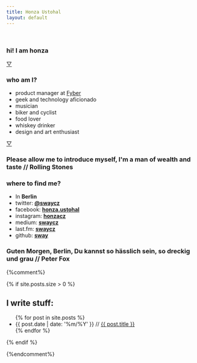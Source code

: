 ```yaml
---
title: Honza Ustohal
layout: default
---
```


<section id="intro">
	<article>
		<div id="portrait">&nbsp;</div>
		<h1>
		hi! I am <strong>honza</strong>
		</h1>
	</article>
	<footer>
		<a class="next" href="#about">▽</a>
	</footer>
</section>

<section id="about">
	<article>
		<h1>who am I?</h1>
			<ul>
				<li>product manager at <a href="http://fyber.com/">Fyber</a></li>
				<li>geek and technology aficionado</li>
				<li>musician</li>
				<li>biker and cyclist</li>
				<li>food lover</li>
				<li>whiskey drinker</li>
				<li>design and art enthusiast</li>
			</ul>
	</article>
	<footer>
	<a class="next" href="#contact">▽</a>
	</footer>
</section>

<section id="me" class="placeholder">
	<article>
		<h1>Please allow me to introduce myself, I'm a man of wealth and taste <span>//&nbsp;Rolling Stones</span></h1>
	</article>
</section>

<section id="contact">
<article>
	<h1>where to find me?</h1>
		<ul>
			<li>In <strong>Berlin</strong></li>
			<li>twitter: <strong><a href="https://twitter.com/swaycz">@swaycz</a></strong></li>
			<li>facebook: <strong><a href="https://facebook.com/honza.ustohal">honza.ustohal</a></strong></li>
			<li>instagram: <strong><a href="https://instagram.com/honzacz">honzacz</a></strong></li>
			<li>medium: <strong><a href="https://medium.com/@swaycz">swaycz</a></strong></li>
			<li>last.fm: <strong><a href="https://last.fm/user/swaycz">swaycz</a></strong></li>
			<li>github: <strong><a href="https://github.com/sway">sway</a></strong></li>
		</ul>
</article>
</section>

<section id="berlin" class="placeholder">
	<article>
		<h1>Guten Morgen, Berlin, Du kannst so h&auml;sslich sein, so dreckig und grau <span>//&nbsp;Peter Fox</span></h1>
	</article>
</section>

{%comment%}

{% if site.posts.size > 0 %}
<article id="blog">
	<h1>I write stuff:</h1>
	<ul>
{% for post in site.posts %}
	<li>{{ post.date | date: '%m/%Y' }} // <a href="{{ BASE_PATH }}{{ post.url }}">{{ post.title }}</a></li>
{% endfor %}
	</ul>
</article>
{% endif %}

{%endcomment%}

